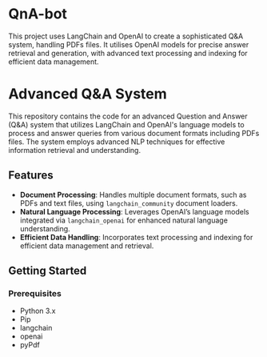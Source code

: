 # QnA-bot
This project uses LangChain and OpenAI to create a sophisticated Q&amp;A system, handling PDFs files. It utilises OpenAI models for precise answer retrieval and generation, with advanced text processing and indexing for efficient data management.

# Advanced Q&A System

This repository contains the code for an advanced Question and Answer (Q&A) system that utilizes LangChain and OpenAI's language models to process and answer queries from various document formats including PDFs files. The system employs advanced NLP techniques for effective information retrieval and understanding.

## Features

- **Document Processing**: Handles multiple document formats, such as PDFs and text files, using `langchain_community` document loaders.
- **Natural Language Processing**: Leverages OpenAI’s language models integrated via `langchain_openai` for enhanced natural language understanding.
- **Efficient Data Handling**: Incorporates text processing and indexing for efficient data management and retrieval.

## Getting Started

### Prerequisites

- Python 3.x
- Pip
- langchain
- openai
- pyPdf